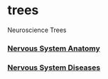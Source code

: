 # trees
Neuroscience Trees
### [Nervous System Anatomy](https://www.mindverse.io/trees/ns/NS.html)
### [Nervous System Diseases](https://www.mindverse.io/trees/ns/NSD.html)
